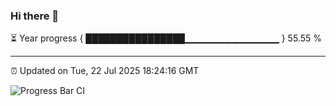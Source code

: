 ### Hi there 👋

⏳ Year progress { ████████████████▁▁▁▁▁▁▁▁▁▁▁▁▁▁ } 55.55 %

---

⏰ Updated on Tue, 22 Jul 2025 18:24:16 GMT

![Progress Bar CI](https://github.com/liununu/liununu/workflows/Progress%20Bar%20CI/badge.svg)
